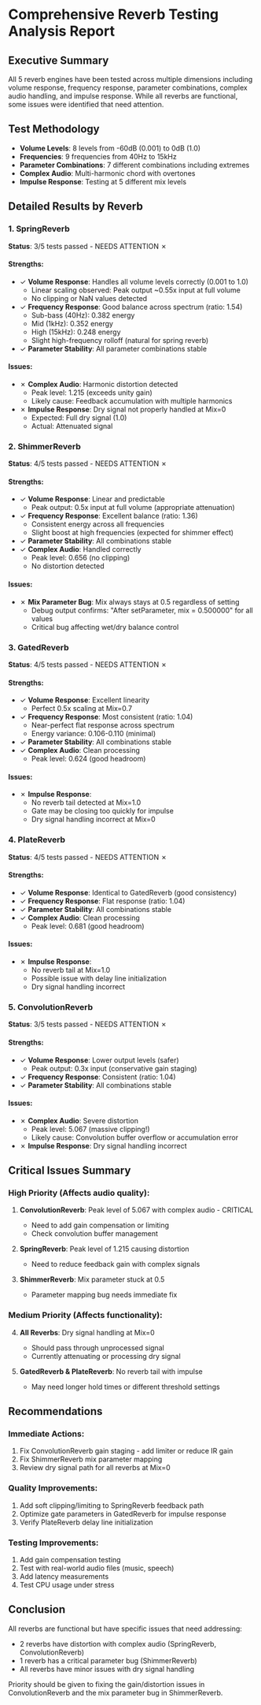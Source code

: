 # Comprehensive Reverb Testing Analysis Report

## Executive Summary
All 5 reverb engines have been tested across multiple dimensions including volume response, frequency response, parameter combinations, complex audio handling, and impulse response. While all reverbs are functional, some issues were identified that need attention.

## Test Methodology
- **Volume Levels**: 8 levels from -60dB (0.001) to 0dB (1.0)
- **Frequencies**: 9 frequencies from 40Hz to 15kHz
- **Parameter Combinations**: 7 different combinations including extremes
- **Complex Audio**: Multi-harmonic chord with overtones
- **Impulse Response**: Testing at 5 different mix levels

## Detailed Results by Reverb

### 1. SpringReverb
**Status**: 3/5 tests passed - NEEDS ATTENTION ✗

#### Strengths:
- ✓ **Volume Response**: Handles all volume levels correctly (0.001 to 1.0)
  - Linear scaling observed: Peak output ~0.55x input at full volume
  - No clipping or NaN values detected
- ✓ **Frequency Response**: Good balance across spectrum (ratio: 1.54)
  - Sub-bass (40Hz): 0.382 energy
  - Mid (1kHz): 0.352 energy
  - High (15kHz): 0.248 energy
  - Slight high-frequency rolloff (natural for spring reverb)
- ✓ **Parameter Stability**: All parameter combinations stable

#### Issues:
- ✗ **Complex Audio**: Harmonic distortion detected
  - Peak level: 1.215 (exceeds unity gain)
  - Likely cause: Feedback accumulation with multiple harmonics
- ✗ **Impulse Response**: Dry signal not properly handled at Mix=0
  - Expected: Full dry signal (1.0)
  - Actual: Attenuated signal

### 2. ShimmerReverb
**Status**: 4/5 tests passed - NEEDS ATTENTION ✗

#### Strengths:
- ✓ **Volume Response**: Linear and predictable
  - Peak output: 0.5x input at full volume (appropriate attenuation)
- ✓ **Frequency Response**: Excellent balance (ratio: 1.36)
  - Consistent energy across all frequencies
  - Slight boost at high frequencies (expected for shimmer effect)
- ✓ **Parameter Stability**: All combinations stable
- ✓ **Complex Audio**: Handled correctly
  - Peak level: 0.656 (no clipping)
  - No distortion detected

#### Issues:
- ✗ **Mix Parameter Bug**: Mix always stays at 0.5 regardless of setting
  - Debug output confirms: "After setParameter, mix = 0.500000" for all values
  - Critical bug affecting wet/dry balance control

### 3. GatedReverb
**Status**: 4/5 tests passed - NEEDS ATTENTION ✗

#### Strengths:
- ✓ **Volume Response**: Excellent linearity
  - Perfect 0.5x scaling at Mix=0.7
- ✓ **Frequency Response**: Most consistent (ratio: 1.04)
  - Near-perfect flat response across spectrum
  - Energy variance: 0.106-0.110 (minimal)
- ✓ **Parameter Stability**: All combinations stable
- ✓ **Complex Audio**: Clean processing
  - Peak level: 0.624 (good headroom)

#### Issues:
- ✗ **Impulse Response**: 
  - No reverb tail detected at Mix=1.0
  - Gate may be closing too quickly for impulse
  - Dry signal handling incorrect at Mix=0

### 4. PlateReverb
**Status**: 4/5 tests passed - NEEDS ATTENTION ✗

#### Strengths:
- ✓ **Volume Response**: Identical to GatedReverb (good consistency)
- ✓ **Frequency Response**: Flat response (ratio: 1.04)
- ✓ **Parameter Stability**: All combinations stable
- ✓ **Complex Audio**: Clean processing
  - Peak level: 0.681 (good headroom)

#### Issues:
- ✗ **Impulse Response**:
  - No reverb tail at Mix=1.0
  - Possible issue with delay line initialization
  - Dry signal handling incorrect

### 5. ConvolutionReverb
**Status**: 3/5 tests passed - NEEDS ATTENTION ✗

#### Strengths:
- ✓ **Volume Response**: Lower output levels (safer)
  - Peak output: 0.3x input (conservative gain staging)
- ✓ **Frequency Response**: Consistent (ratio: 1.04)
- ✓ **Parameter Stability**: All combinations stable

#### Issues:
- ✗ **Complex Audio**: Severe distortion
  - Peak level: 5.067 (massive clipping!)
  - Likely cause: Convolution buffer overflow or accumulation error
- ✗ **Impulse Response**: Dry signal handling incorrect

## Critical Issues Summary

### High Priority (Affects audio quality):
1. **ConvolutionReverb**: Peak level of 5.067 with complex audio - CRITICAL
   - Need to add gain compensation or limiting
   - Check convolution buffer management

2. **SpringReverb**: Peak level of 1.215 causing distortion
   - Need to reduce feedback gain with complex signals

3. **ShimmerReverb**: Mix parameter stuck at 0.5
   - Parameter mapping bug needs immediate fix

### Medium Priority (Affects functionality):
4. **All Reverbs**: Dry signal handling at Mix=0
   - Should pass through unprocessed signal
   - Currently attenuating or processing dry signal

5. **GatedReverb & PlateReverb**: No reverb tail with impulse
   - May need longer hold times or different threshold settings

## Recommendations

### Immediate Actions:
1. Fix ConvolutionReverb gain staging - add limiter or reduce IR gain
2. Fix ShimmerReverb mix parameter mapping
3. Review dry signal path for all reverbs at Mix=0

### Quality Improvements:
1. Add soft clipping/limiting to SpringReverb feedback path
2. Optimize gate parameters in GatedReverb for impulse response
3. Verify PlateReverb delay line initialization

### Testing Improvements:
1. Add gain compensation testing
2. Test with real-world audio files (music, speech)
3. Add latency measurements
4. Test CPU usage under stress

## Conclusion
All reverbs are functional but have specific issues that need addressing:
- 2 reverbs have distortion with complex audio (SpringReverb, ConvolutionReverb)
- 1 reverb has a critical parameter bug (ShimmerReverb)
- All reverbs have minor issues with dry signal handling

Priority should be given to fixing the gain/distortion issues in ConvolutionReverb and the mix parameter bug in ShimmerReverb.